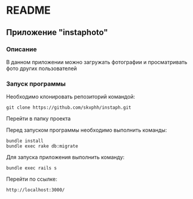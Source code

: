 # README

## Приложение "instaphoto"
### Описание
В данном приложении можно загружать фотографии и просматривать фото других пользователей

### Запуск программы
Необходимо клонировать репозиторий командой:
```
git clone https://github.com/skvphh/instaph.git
```
Перейти в папку проекта

Перед запуском программы необходимо выполнить команды:
```
bundle install
bundle exec rake db:migrate
```
Для запуска приложения выполнить команду:
```
bundle exec rails s
```
Перейти по ссылке:
```
http://localhost:3000/
```
